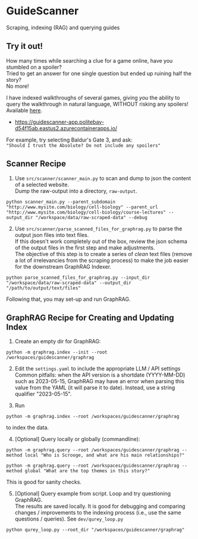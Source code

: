 # GuideScanner
Scraping, indexing (RAG) and querying guides

## Try it out!
How many times while searching a clue for a game online, have you stumbled on a spoiler? <br>
Tried to get an answer for one single question but ended up ruining half the story? <br>
No more! 

I have indexed walkthroughs of several games, giving *you* the ability to query the walkthrough in natural language, WITHOUT risking any spoilers! <br>
Available [here](https://guidescanner-app.politebay-d54f15ab.eastus2.azurecontainerapps.io/).
* https://guidescanner-app.politebay-d54f15ab.eastus2.azurecontainerapps.io/

For example, try selecting Baldur's Gate 3, and ask: <br>
`"Should I trust the Absolute? Do not include any spoilers"`

## Scanner Recipe

1. Use `src/scanner/scanner_main.py` to scan and dump to json the content of a selected website.<br>
Dump the raw-output into a directory, `raw-output`.<br>
``` 
python scanner_main.py --parent_subdomain "http://www.mysite.com/biology/cell-biology" --parent_url "http://www.mysite.com/biology/cell-biology/course-lectures" --output_dir "/workspace/data/raw-scraped-data" --debug 
```

2. Use `src/scanner/parse_scanned_files_for_graphrag.py` to parse the output json files into text files. <br>
If this doesn't work completely out of the box, review the json schema of the output files in the first step and make adjustments.<br>
The objective of this step is to create a series of *clean* text files (remove a lot of irrelevancies from the scraping process) to make the job easier for the downstream GraphRAG Indexer. <br>
```
python parse_scanned_files_for_graphrag.py --input_dir "/workspace/data/raw-scraped-data" --output_dir "/path/to/output/text/files"
```


Following that, you may set-up and run GraphRAG.


## GraphRAG Recipe for Creating and Updating Index
1. Create an empty dir for GraphRAG: <br>
```
python -m graphrag.index --init --root /workspaces/guidescanner/graphrag
```

2. Edit the ```settings.yaml``` to include the appropriate LLM / API settings <br>
Common pitfalls: when the API version is a shortdate (YYYY-MM-DD) such as 2023-05-15, GraphRAG may have an error when parsing this value from the YAML (it will parse it to date). Instead, use a string qualifier "2023-05-15".

3. Run <br>
```
python -m graphrag.index --root /workspaces/guidescanner/graphrag
```
to index the data.

4. [Optional] Query locally or globally (commandline):<br>
```
python -m graphrag.query --root /workspaces/guidescanner/graphrag --method local "Who is Scrooge, and what are his main relationships?"
```

```
python -m graphrag.query --root /workspaces/guidescanner/graphrag --method global "What are the top themes in this story?"
```
This is good for sanity checks.

5. [Optional] Query example from script. Loop and try questioning GraphRAG. <br>
The results are saved locally. It is good for debugging and comparing changes / improvements to the indexing process (i.e., use the same questions / queries). See `dev/qurey_loop.py`
``` 
python qurey_loop.py --root_dir "/workspaces/guidescanner/graphrag" 
```
